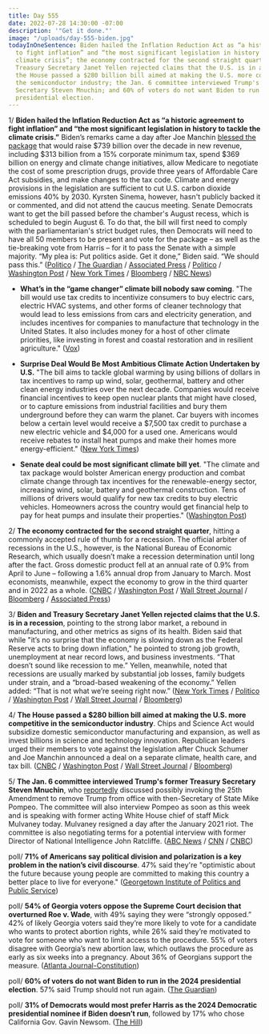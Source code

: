 ```yaml
---
title: Day 555
date: 2022-07-28 14:30:00 -07:00
description: '"Get it done."'
image: "/uploads/day-555-biden.jpg"
todayInOneSentence: Biden hailed the Inflation Reduction Act as “a historic agreement
  to fight inflation” and “the most significant legislation in history to tackle the
  climate crisis”; the economy contracted for the second straight quarter; Biden and
  Treasury Secretary Janet Yellen rejected claims that the U.S. is in a recession;
  the House passed a $280 billion bill aimed at making the U.S. more competitive in
  the semiconductor industry; the Jan. 6 committee interviewed Trump's former Treasury
  Secretary Steven Mnuchin; and 60% of voters do not want Biden to run in the 2024
  presidential election.
---
```


1/ **Biden hailed the Inflation Reduction Act as “a historic agreement to fight inflation” and “the most significant legislation in history to tackle the climate crisis.”** Biden’s remarks came a day after Joe Manchin [blessed the package](https://whatthefuckjusthappenedtoday.com/2022/07/27/day-554/#4-joe-manchin-%E2%80%93-in-a-sudden-reversal) that would raise $739 billion over the decade in new revenue, including $313 billion from a 15% corporate minimum tax, spend $369 billion on energy and climate change initiatives, allow Medicare to negotiate the cost of some prescription drugs, provide three years of Affordable Care Act subsidies, and make changes to the tax code. Climate and energy provisions in the legislation are sufficient to cut U.S. carbon dioxide emissions 40% by 2030. Kyrsten Sinema, however, hasn't publicly backed it or commented, and did not attend the caucus meeting. Senate Democrats want to get the bill passed before the chamber's August recess, which is scheduled to begin August 6. To do that, the bill will first need to comply with the parliamentarian's strict budget rules, then Democrats will need to have all 50 members to be present and vote for the package – as well as the tie-breaking vote from Harris – for it to pass the Senate with a simple majority. “My plea is: Put politics aside. Get it done,” Biden said. “We should pass this.” ([Politico](https://www.politico.com/news/2022/07/28/democrats-climate-tax-health-care-bill-recess-00048459) / [The Guardian](https://www.theguardian.com/us-news/live/2022/jul/28/joe-manchin-biden-democrats-climate-spending-bill-latest) / [Associated Press](https://apnews.com/article/inflation-technology-health-climate-and-environment-c62a6ea7beb1b570fd510336212e49be) / [Politico](https://www.politico.com/news/2022/07/28/biden-democrats-climate-taxes-health-care-00048495) / [Washington Post](https://www.washingtonpost.com/us-policy/2022/07/28/democrats-manchin-spending-deal-climate/) / [New York Times](https://www.nytimes.com/2022/07/28/us/politics/manchin-schumer-climate-tax-deal.html) / [Bloomberg](https://www.bloomberg.com/news/articles/2022-07-28/senate-deal-puts-us-back-in-climate-fight-with-huge-emissions-cuts?srnd=premium&sref=MIBMEEoj) / [NBC News](https://www.nbcnews.com/politics/congress/schumer-urges-senate-pass-deal-manchin-august-recess-rcna40446))

* **What’s in the “game changer” climate bill nobody saw coming**. "The bill would use tax credits to incentivize consumers to buy electric cars, electric HVAC systems, and other forms of cleaner technology that would lead to less emissions from cars and electricity generation, and includes incentives for companies to manufacture that technology in the United States. It also includes money for a host of other climate priorities, like investing in forest and coastal restoration and in resilient agriculture." ([Vox](https://www.vox.com/policy-and-politics/2022/7/28/23281757/whats-in-climate-bill-inflation-reduction-act?scrolla=5eb6d68b7fedc32c19ef33b4))

* **Surprise Deal Would Be Most Ambitious Climate Action Undertaken by U.S.** "The bill aims to tackle global warming by using billions of dollars in tax incentives to ramp up wind, solar, geothermal, battery and other clean energy industries over the next decade. Companies would receive financial incentives to keep open nuclear plants that might have closed, or to capture emissions from industrial facilities and bury them underground before they can warm the planet. Car buyers with incomes below a certain level would receive a $7,500 tax credit to purchase a new electric vehicle and $4,000 for a used one. Americans would receive rebates to install heat pumps and make their homes more energy-efficient." ([New York Times](https://www.nytimes.com/2022/07/28/climate/climate-change-deal-manchin.html))

* **Senate deal could be most significant climate bill yet**. "The climate and tax package would bolster American energy production and combat climate change through tax incentives for the renewable-energy sector, increasing wind, solar, battery and geothermal construction. Tens of millions of drivers would qualify for new tax credits to buy electric vehicles. Homeowners across the country would get financial help to pay for heat pumps and insulate their properties." ([Washington Post](https://www.washingtonpost.com/climate-environment/2022/07/28/senate-manchin-climate-deal/))

2/ **The economy contracted for the second straight quarter**, hitting a commonly accepted rule of thumb for a recession. The official arbiter of recessions in the U.S., however, is the National Bureau of Economic Research, which usually doesn’t make a recession determination until long after the fact. Gross domestic product fell at an annual rate of 0.9% from April to June – following a 1.6% annual drop from January to March. Most economists, meanwhile, expect the economy to grow in the third quarter and in 2022 as a whole. ([CNBC](https://www.cnbc.com/2022/07/28/gdp-q2-.html) / [Washington Post](https://www.washingtonpost.com/business/2022/07/28/gdp-q2-2022-economy-recession/) / [Wall Street Journal](https://www.wsj.com/articles/us-q2-gdp-growth-economy-11658981184?mod=hp_lead_pos2) / [Bloomberg](https://www.bloomberg.com/news/articles/2022-07-28/us-economy-shrinks-for-a-second-quarter-raising-recession-odds?srnd=premium&sref=MIBMEEoj) / [Associated Press](https://apnews.com/article/us-economy-shrinks-4ffd93331422cb131a974223dad5825f))

3/ **Biden and Treasury Secretary Janet Yellen rejected claims that the U.S. is in a recession**, pointing to the strong labor market, a rebound in manufacturing, and other metrics as signs of its health. Biden said that while "it’s no surprise that the economy is slowing down as the Federal Reserve acts to bring down inflation," he pointed to strong job growth, unemployment at near record lows, and business investments. “That doesn’t sound like recession to me.” Yellen, meanwhile, noted that recessions are usually marked by substantial job losses, family budgets under strain, and a “broad-based weakening of the economy.” Yellen added: “That is not what we’re seeing right now.” ([New York Times](https://www.nytimes.com/live/2022/07/28/business/gdp-inflation-news) / [Politico](https://www.politico.com/news/2022/07/28/u-s-economy-biden-recession-inflation-data-00048425) / [Washington Post](https://www.washingtonpost.com/politics/2022/07/28/biden-economy-house-chips-xi/) / [Wall Street Journal](https://www.wsj.com/articles/biden-faces-recession-worries-after-six-months-of-economic-contraction-11659015292) / [Bloomberg](https://www.bloomberg.com/news/articles/2022-07-28/technical-recession-sets-up-washington-battle-of-words?srnd=premium&sref=MIBMEEoj))

4/ **The House passed a $280 billion bill aimed at making the U.S. more competitive in the semiconductor industry**. Chips and Science Act would subsidize domestic semiconductor manufacturing and expansion, as well as invest billions in science and technology innovation. Republican leaders urged their members to vote against the legislation after Chuck Schumer and Joe Manchin announced a deal on a separate climate, health care, and tax bill. ([CNBC](https://www.cnbc.com/2022/07/28/china-competitiveness-and-chip-bill-passes-house-goes-to-biden.html) / [Washington Post](https://www.washingtonpost.com/politics/2022/07/28/house-vote-semiconductor-chips-bill/) / [Wall Street Journal](https://www.wsj.com/articles/house-passes-chips-act-to-boost-u-s-semiconductor-production-11659035676?mod=breakingnews) / [Bloomberg](https://www.bloomberg.com/news/articles/2022-07-28/house-sends-52-billion-chip-bill-to-biden-for-his-signature?srnd=politics-vp&sref=MIBMEEoj))

5/ **The Jan. 6 committee interviewed Trump's former Treasury Secretary Steven Mnuchin**, who [reportedly](https://whatthefuckjusthappenedtoday.com/2021/01/08/day-1450/#treasury-secretary-steven-mnuchin-an) discussed possibly invoking the 25th Amendment to remove Trump from office with then-Secretary of State Mike Pompeo. The committee will also interview Pompeo as soon as this week and is speaking with former acting White House chief of staff Mick Mulvaney today. Mulvaney resigned a day after the January 2021 riot. The committee is also negotiating terms for a potential interview with former Director of National Intelligence John Ratcliffe. ([ABC News](https://abcnews.go.com/US/jan-committee-deepens-probe-trump-cabinet-sources/story?id=87547851) / [CNN](https://www.cnn.com/2022/07/28/politics/january-6-mnuchin-25th-amendment/index.html) / [CNBC](https://www.cnbc.com/2022/07/28/former-trump-white-house-chief-of-staff-mick-mulvaney-to-meet-with-jan-6-capitol-riot-committee.html))

poll/ **71% of Americans say political division and polarization is a key problem in the nation’s civil discourse**. 47% said they're "optimistic about the future because young people are committed to making this country a better place to live for everyone." ([Georgetown Institute of Politics and Public Service](https://politics.georgetown.edu/2022/07/28/july-2022-battleground-civility-poll/))

poll/ **54% of Georgia voters oppose the Supreme Court decision that overturned Roe v. Wade**, with 49% saying they were “strongly opposed.” 42% of likely Georgia voters said they’re more likely to vote for a candidate who wants to protect abortion rights, while 26% said they’re motivated to vote for someone who want to limit access to the procedure. 55% of voters disagree with Georgia’s new abortion law, which outlaws the procedure as early as six weeks into a pregnancy. About 36% of Georgians support the measure. ([Atlanta Journal-Constitution](https://www.ajc.com/politics/ajc-poll-most-voters-oppose-restrictions-on-abortion-georgias-new-ban/T3NZRD6HEVEE7PLGHKKQ4Y7H4Y/))

poll/ **60% of voters do not want Biden to run in the 2024 presidential election**. 57% said Trump should not run again. ([The Guardian](https://www.theguardian.com/us-news/2022/jul/28/biden-trump-2024-president-election-poll))

poll/ **31% of Democrats would most prefer Harris as the 2024 Democratic presidential nominee if Biden doesn’t run**, followed by 17% who chose California Gov. Gavin Newsom. ([The Hill](https://thehill.com/homenews/campaign/3576769-harris-newsom-top-list-of-democratic-preferences-if-biden-doesnt-run-poll/))